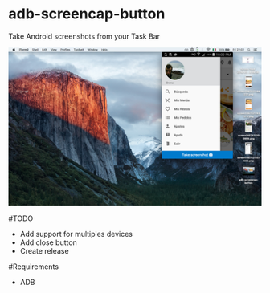 # adb-screencap-button
Take Android screenshots from your Task Bar 

<img src="https://raw.githubusercontent.com/Urucas/adb-screencap-button/master/screen.png" />

#TODO
* Add support for multiples devices
* Add close button
* Create release

#Requirements 
* ADB
